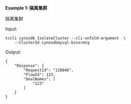 **Example 1: 隔离集群**

隔离集群

Input: 

```
tccli cynosdb IsolateCluster --cli-unfold-argument  \
    --ClusterId cynosdbmysql-bzxxrmtq
```

Output: 
```
{
    "Response": {
        "RequestId": "128046",
        "FlowId": 123,
        "DealNames": [
            "123"
        ]
    }
}
```


